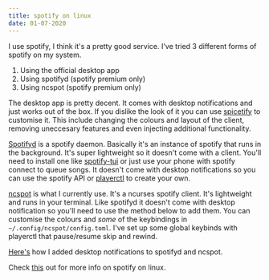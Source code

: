 ```yaml
---
title: spotify on linux
date: 01-07-2020
---
```


I use spotify, I think it's a pretty good service. I've tried 3 different forms of spotify on my system.

1. Using the official desktop app
2. Using spotifyd (spotify premium only)
3. Using ncspot (spotify premium only)

The desktop app is pretty decent. It comes with desktop notifications and just works out of the box. If you dislike the look of it you can use [spicetify](https://github.com/khanhas/spicetify-cli) to customise it. This include changing the colours and layout of the client, removing uneccesary features and even injecting additional functionality. 

[Spotifyd](https://github.com/Spotifyd/spotifyd) is a spotify daemon. Basically it's an instance of spotify that runs in the background. It's super lightweight so it doesn't come with a client. You'll need to install one like [spotify-tui](https://github.com/Rigellute/spotify-tui) or just use your phone with spotify connect to queue songs. It doesn't come with desktop notifications so you can use the spotify API or [playerctl](https://github.com/altdesktop/playerctl) to create your own. 

[ncspot](https://github.com/hrkfdn/ncspot) is what I currently use. It's a ncurses spotify client. It's lightweight and runs in your terminal. Like spotifyd it doesn't come with desktop notification so you'll need to use the method below to add them. You can customise the colours and *some* of the keybindings in `~/.config/ncspot/config.toml`.  I've set up some global keybinds with playerctl that pause/resume skip and rewind. 

[Here's](https://rchu.cc/examples/spotify.notif.py) how I added desktop notifications to spotifyd and ncspot.

Check [this](https://wiki.archlinux.org/index.php/Spotify) out for more info on spotify on linux.

